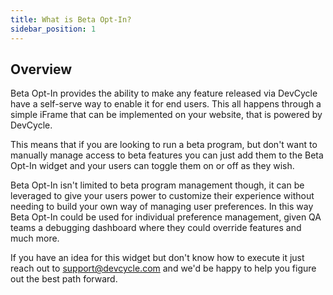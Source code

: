 ```yaml
---
title: What is Beta Opt-In?
sidebar_position: 1
---
```


## Overview

Beta Opt-In provides the ability to make any feature released via DevCycle have a self-serve way to enable it for end users. This all happens through a simple iFrame that can be implemented on your website, that is powered by DevCycle.

This means that if you are looking to run a beta program, but don't want to manually manage access to beta features you can just add them to the Beta Opt-In widget and your users can toggle them on or off as they wish.

Beta Opt-In isn't limited to beta program management though, it can be leveraged to give your users power to customize their experience without needing to build your own way of managing user preferences. In this way Beta Opt-In could be used for individual preference management, given QA teams a debugging dashboard where they could override features and much more.

If you have an idea for this widget but don't know how to execute it just reach out to support@devcycle.com and we'd be happy to help you figure out the best path forward.